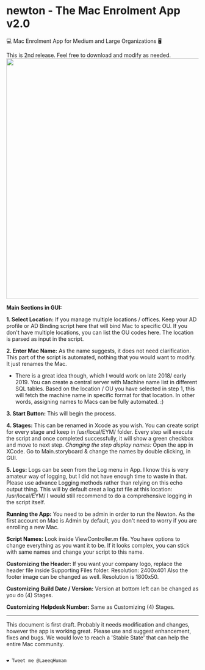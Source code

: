 # newton - The Mac Enrolment App v2.0
💻 Mac Enrolment App for Medium and Large Organizations 🖥

This is 2nd release. Feel free to download and modify as needed.
<img src="http://img.techpowerup.org/171227/screen-shot-2017-12-27-at-19-54-46.png" width="888" height="629">


<b>Main Sections in GUI:</b>
  
<b>1. Select Location:</b> If you manage multiple locations / offices. Keep your AD profile or AD Binding script here that will bind Mac to specific OU. If you don't have multiple locations, you can list the OU codes here. The location is parsed as input in the script.

<b>2. Enter Mac Name:</b> As the name suggests, it does not need clarification. This part of the script is automated, nothing that you would want to modify. It just renames the Mac.
* There is a great idea though, which I would work on late 2018/ early 2019. You can create a central server with Machine name list in different SQL tables. Based on the location / OU you have selected in step 1, this will fetch the machine name in specific format for that location. In other words, assigning names to Macs can be fully automated. :)

<b>3. Start Button:</b> This will begin the process.

<b>4. Stages:</b> This can be renamed in Xcode as you wish. You can create script for every stage and keep in /usr/local/EYM/ folder. Every step will execute the script and once completed successfully, it will show a green checkbox and move to next step.
<i>Changing the step display names:</i> Open the app in XCode. Go to Main.storyboard & change the names by double clicking, in GUI.

<b>5. Logs:</b> Logs can be seen from the Log menu in App. I know this is very amateur way of logging, but I did not have enough time to waste in that. Please use advance Logging methods rather than relying on this echo output thing. This will by default creat a log.txt file at this location: /usr/local/EYM/
I would still recommend to do a comprehensive logging in the script itself.

<b>Running the App:</b> You need to be admin in order to run the Newton. As the first account on Mac is Admin by default, you don't need to worry if you are enrolling a new Mac.

<b>Script Names:</b> Look inside ViewController.m file. You have options to change everything as you want it to be. If it looks complex, you can stick with same names and change your script to this name.

<b>Customizing the Header:</b> If you want your company logo, replace the header file inside Supporting Files folder. Resolution: 2400x401
Also the footer image can be changed as well. Resolution is 1800x50.

<b>Customizing Build Date / Version:</b> Version at bottom left can be changed as you do (4) Stages.

<b>Customizing Helpdesk Number:</b> Same as Customizing (4) Stages.

--------------------------------------------------------------------------------------------

This document is first draft. Probably it needs modification and changes, however the app is working great. Please use and suggest enhancement, fixes and bugs. We would love to reach a 'Stable State' that can help the entire Mac community. 

                                                                                   ❤️ Tweet me @LaeeqHumam

